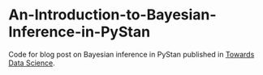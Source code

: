 # An-Introduction-to-Bayesian-Inference-in-PyStan
Code for blog post on Bayesian inference in PyStan published in [Towards Data Science](https://towardsdatascience.com/an-introduction-to-bayesian-inference-in-pystan-c27078e58d53).
